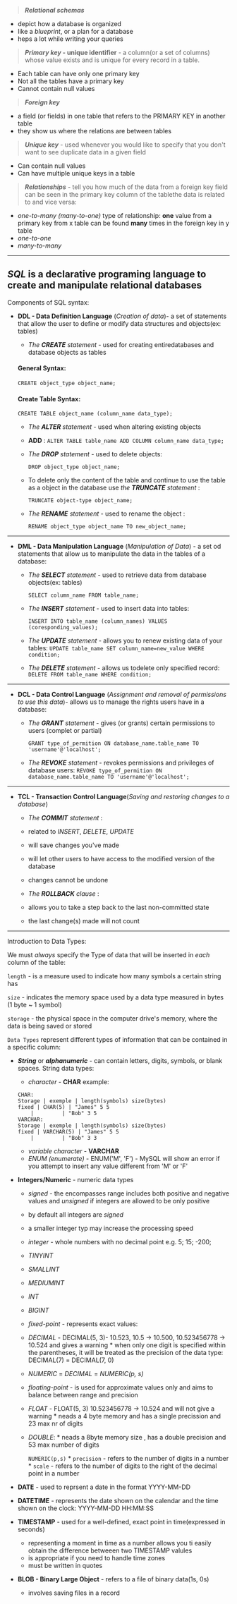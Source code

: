 >***Relational schemas*** 
* depict how a database is organized
* like a *blueprint*, or a plan for a database
* heps a lot while writing your queries

> ***Primary key* - unique identifier**  - a column(or a set of columns) whose value exists and is unique for every record in a table.
 * Each table can have only one primary key
 * Not all the tables have a primary key
 * Cannot contain null values

> ***Foreign key*** 
 * a field (or fields) in one table that refers to the PRIMARY KEY in another table
 * they show us where the relations are between tables

 > ***Unique key*** - used whenever you would like to specify that you don't want to see duplicate data in a given field
 * Can contain null values
 * Can have multiple unique keys in a table

 > ***Relationships*** - tell you how much of the data from a foreign key field can be seen in the primary key column of the tablethe data is related to and vice versa:
* *one-to-many (many-to-one)* type of relationship:  **one** value from a primary key from x table can be found **many** times in the foreign key in y table
* *one-to-one*
* *many-to-many*

---

## *SQL* is a declarative programing language to create and manipulate relational databases

Components of SQL syntax:

* **DDL - Data Definition Language** (*Creation of data*)- a set of statements that allow the user to define or modify data structures and objects(ex: tables)
    * *The **CREATE** statement* - used for creating entiredatabases and database objects as tables

    #### General Syntax:

    `CREATE object_type object_name;`
    
    #### Create Table Syntax:

    `CREATE TABLE object_name (column_name data_type);`

    * *The **ALTER** statement* - used when altering existing objects
     * **ADD** : 
      `ALTER TABLE table_name ADD COLUMN column_name data_type;`
    * *The **DROP** statement* - used to delete objects:

        `DROP object_type object_name;`

    * To delete only the content of the table and continue to use the table as a object in the database use *the **TRUNCATE** statement* :

        `TRUNCATE object-type object_name;`
    * *The **RENAME** statement* - used to rename the object :

        `RENAME object_type object_name TO new_object_name;`

---

* **DML - Data Manipulation Language** (*Manipulation of Data*) - a set od statements that allow us to manipulate the data in the tables of a database:
    * *The **SELECT** statement* - used to retrieve data from database objects(ex: tables)

        `SELECT column_name FROM table_name;`
    * *The **INSERT** statement* - used to insert data into tables:

        `INSERT INTO table_name (column_names) VALUES (coresponding_values);`
    * *The **UPDATE** statement* - allows you to renew existing data of your tables:
        `UPDATE table_name SET column_name=new_value WHERE condition;`
    * *The **DELETE** statement* - allows us todelete only specified record:
        `DELETE FROM table_name WHERE condition;` 
---

* **DCL - Data Control Language** (*Assignment and removal of permissions to use this data*)- allows us to manage the rights users have in a database:
    * *The **GRANT** statement* - gives (or grants) certain permissions to users (complet or partial)

        `GRANT type_of_permition ON database_name.table_name TO 'username'@'localhost';`
    * *The **REVOKE** statement* - revokes permissions and privileges of database users:
        `REVOKE type_of_permition ON database_name.table_name TO 'username'@'localhost';`

---

* **TCL - Transaction Control Language**(*Saving and restoring changes to a database*)
    * *The **COMMIT** statement* :
     * related to *INSERT*, *DELETE*, *UPDATE*
     * will save changes you've made
     * will let other users to have access to the modified version of the database
     * changes cannot be undone

    * *The **ROLLBACK** clause* :
     * allows you to take a step back to the last non-committed state
     * the last change(s) made will not count

---

Introduction to Data Types:

We must *always* specify the Type of data that will be inserted in *each* column of the table:

`length` - is a measure used to indicate how many symbols a certain string has

`size` - indicates the memory space used by a data type measured in bytes (1 byte ~ 1 symbol)

`storage` - the physical space in the computer drive's memory, where the data is being saved or stored

`Data Types` represent different types of information that can be contained in a specific column:

* ***String*** or ***alphanumeric*** - can contain letters, digits, symbols, or blank spaces. String data types:
    * *character* - **CHAR** example:
    ```
    CHAR:
    Storage | exemple | length(symbols) size(bytes)
    fixed | CHAR(5) | "James" 5 5
        |         | "Bob" 3 5
    VARCHAR:
    Storage | exemple | length(symbols) size(bytes)
    fixed | VARCHAR(5) | "James" 5 5
        |         | "Bob" 3 3
    ```
    * *variable character* - **VARCHAR**
    * *ENUM (enumerate)* - ENUM('M', 'F') - MySQL will show an error if you attempt to insert any value different from 'M' or 'F'

* **Integers/Numeric** - numeric data types
    * *signed* - the encompasses range includes both positive and negative values and  *unsigned* if integers are allowed to be only positive
    * by default all integers are *signed*
    * a smaller integer typ may increase the processing speed
    * *integer* - whole numbers with no decimal point e.g. 5; 15; -200; 
     * *TINYINT* 
     * *SMALLINT*
     * *MEDIUMINT*
     * *INT*
     * *BIGINT*
    * *fixed-point* - represents exact values:
     * *DECIMAL* - DECIMAL(5, 3)- 10.523, 10.5 -> 10.500, 10.523456778 -> 10.524 and gives a warning
            * when only one digit is specified within the parentheses, it will be treated as the precision of the data type: DECIMAL(7) = DECIMAL(7, 0)
     * *NUMERIC* = *DECIMAL* = *NUMERIC(p, s)*
    * *floating-point* - is used for approximate values only and aims to balance between range and precision
     * *FLOAT* - FLOAT(5, 3) 10.523456778 -> 10.524 and will not give a warning
            * neads a 4 byte memory and has a single precission and 23 max nr of digits
     * *DOUBLE*:
            * neads a 8byte memory size , has a double precision and 53 max number of digits

        `NUMERIC(p,s)`
      * `precision` - refers to the number of digits in a number
      * `scale` - refers to the number of digits to the right of the decimal point in a number
* **DATE** - used to reprsent a date in the format YYYY-MM-DD
* **DATETIME** - represents the date shown on the calendar and the time shown on the clock: YYYY-MM-DD HH:MM:SS
* **TIMESTAMP** - used for a well-defined, exact point in time(expressed in seconds)
    * representing a moment in time as a number allows you ti easily obtain the difference betweeen two TIMESTAMP valules
    * is appropriate if you need to handle time zones
    * must be written in quotes
* **BLOB - Binary Large Object** - refers to a file of binary data(1s, 0s)
    * involves saving files in a record

